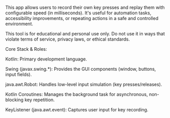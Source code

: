 This app allows users to record their own key presses and replay them with configurable speed (in milliseconds). It's useful for automation tasks, accessibility improvements, or repeating actions in a safe and controlled environment.

This tool is for educational and personal use only. Do not use it in ways that violate terms of service, privacy laws, or ethical standards.


Core Stack & Roles:

Kotlin: Primary development language.

Swing (javax.swing.*): Provides the GUI components (window, buttons, input fields).

java.awt.Robot: Handles low-level input simulation (key presses/releases).

Kotlin Coroutines: Manages the background task for asynchronous, non-blocking key repetition.

KeyListener (java.awt.event): Captures user input for key recording.
